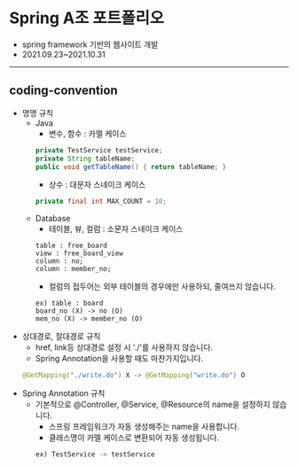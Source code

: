 # Spring A조 포트폴리오
* spring framework 기반의 웹사이트 개발<br/>
* 2021.09.23~2021.10.31

<hr/>

## coding-convention
* 명명 규칙
  * Java 
    * 변수, 함수 : 카멜 케이스
    ```java
    private TestService testService;
    private String tableName;
    public void getTableName() { return tableName; }
    ```
    * 상수 : 대문자 스네이크 케이스
    ```java
    private final int MAX_COUNT = 10;
    ```
  * Database
    * 테이블, 뷰, 컬럼 : 소문자 스네이크 케이스
    ```
    table : free_board
    view : free_board_view
    column : no;
    column : member_no;
    ```
    * 컬럼의 접두어는 외부 테이블의 경우에만 사용하되, 줄여쓰지 않습니다.
    ```
    ex) table : board
    board_no (X) -> no (O)
    mem_no (X) -> member_no (O)
    ```
* 상대경로, 절대경로 규칙
  * href, link등 상대경로 설정 시 './'를 사용하지 않습니다.
  * Spring Annotation을 사용할 때도 마찬가지입니다.
  ```java
  @GetMapping("./write.do") X -> @GetMapping("write.do") O
  ```
* Spring Annotation 규칙
  * 기본적으로 @Controller, @Service, @Resource의 name을 설정하지 않습니다.
    * 스프링 프레임워크가 자동 생성해주는 name을 사용합니다.
    * 클래스명이 카멜 케이스로 변환되어 자동 생성됩니다.
    ```java
    ex) TestService -> testService
    ```
    
